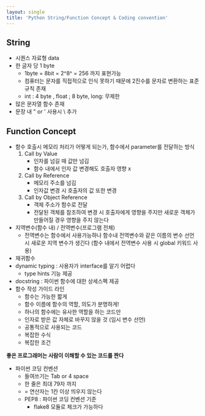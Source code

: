 ```yaml
---
layout: single
title: 'Python String/Function Concept & Coding convention'
---
```


## String
- 시퀀스 자료형 data
- 한 글자 당 1 byte
	- 1byte = 8bit = 2^8^ = 256 까지 표현가능
	- 컴퓨터는 문자를 직접적으로 인식 못하기 때문에 2진수를 문자로 변환하는 표준 규칙 존재
	- int : 4 byte , float ; 8 byte, long: 무제한
- 많은 문자열 함수 존재
- 문장 내 " or ' 사용시 \ 추가

## Function Concept
- 함수 호출시 메모리 처리가 어떻게 되는가, 함수에서 parameter를 전달하는 방식
	1. Call by Value
		- 인자를 넘길 때 값만 넘김
		- 함수 내에서 인자 값 변경해도 호출자 영향 x
	2. Call by Reference
		- 메모리 주소를 넘김
		- 인자값 변경 시 호출자의 값 또한 변경
	3. Call by Object Reference
		- 객체 주소가 함수로 전달 
		- 전달된 객체를 참조하여 변경 시 호출자에게 영향을 주지만 새로운 객체가 만들어질 경우 영향을 주지 않는다
- 지역변수(함수 내) / 전역변수(프로그램 전체)
	- 전역변수는 함수에서 사용가능하나 함수내 전역변수와 같은 이름의 변수 선언 시 새로운 지역 변수가 생긴다 (함수 내에서 전역변수 사용 시 global 키워드 사용)
- 재귀함수
- dynamic typing : 사용자가 interface를 알기 어렵다
	- type hints 기능 제공
- docstring : 파이썬 함수에 대한 상세스펙 제공
- 함수 작성 가이드 라인
	- 함수는 가능한 짧게
	- 함수 이름에 함수의 역할, 의도가 분명하게!
	- 하나의 함수에는 유사한 역할을 하는 코드만
	- 인자로 받은 값 자체로 바꾸지 않을 것 (임시 변수 선언)
	- 공통적으로 사용되는 코드
	- 복잡한 수식
	- 복잡한 조건
	
**좋은 프로그래머는 사람이 이해할 수 있는 코드를 짠다**

- 파이썬 코딩 컨벤션
	- 들여쓰기는 Tab or 4 space
	- 한 줄은 최대 79자 까지
	- = 연산자는 1칸 이상 띄우지 않는다
	- PEP8 : 파이썬 코딩 컨벤션 기준
		- flake8 모듈로 체크가 가능하다